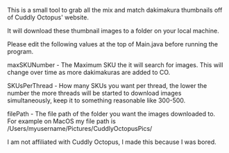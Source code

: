This is a small tool to grab all the mix and match dakimakura thumbnails off of Cuddly Octopus' website.

It will download these thumbnail images to a folder on your local machine.

Please edit the following values at the top of Main.java before running the program.

maxSKUNumber - The Maximum SKU the it will search for images. This will change over time as more dakimakuras are added to CO.

SKUsPerThread - How many SKUs you want per thread, the lower the number the more threads will be started to download images simultaneously, keep it to something reasonable like 300-500.

filePath - The file path of the folder you want the images downloaded to. For example on MacOS my file path is /Users/myusername/Pictures/CuddlyOctopusPics/

I am not affiliated with Cuddly Octopus, I made this because I was bored.
